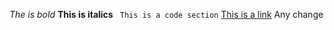 
*The is bold*
**This is italics**
``` This is a code section```
[This is a link](https://google.com)
Any change

